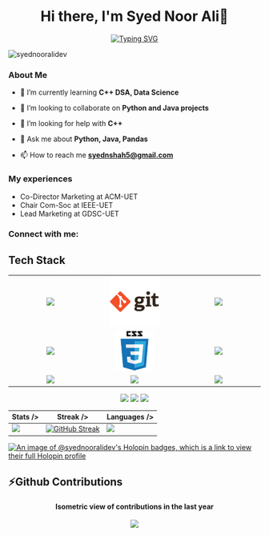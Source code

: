 <body>
  <div align="center">
    <h1 color=#F7CC18FF> Hi there, I'm Syed Noor Ali👋<a href="#"></h1>
  </div>
<p align="center">
<a href="https://git.io/typing-svg"><img src="https://readme-typing-svg.herokuapp.com?font=sans-serif+fonts&weight=800&size=24&duration=2000&pause=1000&color=F7CC18&center=true&vCenter=true&width=435&lines=Computer+Engineering+Undergrad;UET+Lahore;Data+Science+Enthusiast;Web+Aspirant;Co-Director+Marketing+@+ACM;Chair+Com-Soc+@+IEEE;Lead+Marketing+@+GDSC;" alt="Typing SVG" /></a>

<!-- 
<img align="right" alt="coding" width="400" src="https://user-images.githubusercontent.com/55389276/140866485-8fb1c876-9a8f-4d6a-98dc-08c4981eaf70.gif"> -->

<p align="left"><img src="https://komarev.com/ghpvc/?username=syednooralidev&label=Profile%20views&color=0e75b6&style=flat" alt="syednooralidev" /> </p>
<h3> About Me </h3>

- 🌱 I’m currently learning **C++ DSA, Data Science**

- 👯 I’m looking to collaborate on **Python and Java projects**

- 🤝 I’m looking for help with **C++**

- 💬 Ask me about **Python, Java, Pandas**

- 📫 How to reach me **syednshah5@gmail.com**
<h3>My experiences</h3>
<div>
  <ul>
    <li>Co-Director Marketing at ACM-UET</li>
    <li>Chair Com-Soc at IEEE-UET</li>
    <li>Lead Marketing at GDSC-UET</li>
  </ul>
</div>

<h3 align="left">Connect with me:</h3>
<h2>Tech Stack</h2>

<table width="80%">
<tr>
   

  <td align='center' width="150">
        <img src="https://www.jing.fm/clipimg/full/53-537670_python-png-file-python-logo-png.png"  width="100">
    </td>
 <td align='center' width="200">
        <img src="https://github.com/devicons/devicon/blob/master/icons/git/git-original-wordmark.svg" width="100">
    </td>
<td align='center' width="200">
        <img src="https://brandslogos.com/wp-content/uploads/images/large/c-logo.png" width="100">
    </td>
</tr>
 
<tr>
    <td align='center' width="200">
        <img src="https://upload.wikimedia.org/wikipedia/commons/thumb/3/38/HTML5_Badge.svg/600px-HTML5_Badge.svg.png"  width="70">
    </td>
    <td align='center' width="200">
        <img src="https://raw.githubusercontent.com/devicons/devicon/0d6c64dbbf311879f7d563bfc3ccf559f9ed111c/icons/css3/css3-original-wordmark.svg" width="80">
    </td>
     <td align='center' width="200">
        <img src="https://th.bing.com/th/id/OIP.eyVWUDy9kDXVGDGv1Ev4iAHaHa?pid=ImgDet&rs=1" width="90">
    </td>
</tr>
 
<tr>
	<td align='center' width="200">
        <img src="https://th.bing.com/th/id/OIP.b1PpLl1-C8FWTLzNO3OqVAHaJ4?pid=ImgDet&rs=1" width="90">
    </td>

 <td align='center' width="200">
        <img src="https://anvil.works/img/logos/pandas.jpg">
    </td>
<td align='center' width="200">
        <img src="https://miro.medium.com/max/512/0*Wsnou9DNLrYgvnFR.png">
    </td>
</tr>
	
<tr>
   
</tr>
    
</table>
<p align="center">
<a href="https://www.linkedin.com/in/syed-noor-ali-dev/"><img src="https://img.shields.io/badge/-Syed Noor Ali-0A66C2?style=flat&logo=Linkedin&logoColor=white"/></a>
<a href="mailto:syednshah5@gmail.com"><img src="https://img.shields.io/badge/-syednshah5@gmail.com-D14836?style=flat&logo=Gmail&logoColor=white"/></a>
<a href="https://www.instagram.com/syednoorali.dev/"><img src="https://img.shields.io/badge/-@syednoorali.dev-E4405F?style=flat&logo=Instagram&logoColor=white"/></a>
 </p>
	  
|Stats />|Streak />|Languages />
|---|---|---|
|![](https://github-profile-summary-cards.vercel.app/api/cards/stats?username=SyedNoorAliDev&theme=gruvbox)|[![GitHub Streak](https://streak-stats.demolab.com/?user=SyedNoorAliDev&theme=gruvbox&hide_border=true&border_radius=32&date_format=j%20M%5B%20Y%5D&ring=888888)](https://git.io/streak-stats)|![](https://github-profile-summary-cards.vercel.app/api/cards/repos-per-language?username=saadhaxxan&theme=gruvbox)|
	
[![An image of @syednooralidev's Holopin badges, which is a link to view their full Holopin profile](https://holopin.me/syednooralidev)](https://holopin.io/@syednooralidev)

## ⚡️Github Contributions
	
<h4 align="center">Isometric view of contributions in the last year</h4>
<p align="center">
	<a href="profile-3d-contrib/profile-night-view.svg">
		<img width="900em" src="profile-3d-contrib/profile-night-view.svg">
	</a>
</p>


